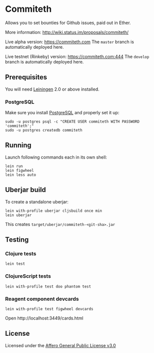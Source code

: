 # Commiteth

Allows you to set bounties for Github issues, paid out in Ether.

More information:
http://wiki.status.im/proposals/commiteth/

Live alpha version:
https://commiteth.com
The `master` branch is automatically deployed here.


Live testnet (Rinkeby) version:
https://commiteth.com:444
The `develop` branch is automatically deployed here.


## Prerequisites

You will need [Leiningen](https://github.com/technomancy/leiningen) 2.0 or above installed.

### PostgreSQL

Make sure you install [PostgreSQL](https://www.postgresql.org/) and properly set it up:

```
sudo -u postgres psql -c "CREATE USER commiteth WITH PASSWORD 'commiteth';"
sudo -u postgres createdb commiteth
```

## Running

Launch following commands each in its own shell:

```
lein run
lein figwheel
lein less auto
```

## Uberjar build

To create a standalone uberjar:

```
lein with-profile uberjar cljsbuild once min
lein uberjar
```

This creates `target/uberjar/commiteth-<git-sha>.jar`


## Testing

### Clojure tests

```
lein test
```

### ClojureScript tests

```
lein with-profile test doo phantom test
```

### Reagent component devcards

```
lein with-profile test figwheel devcards
```

Open http://localhost:3449/cards.html


## License

Licensed under the [Affero General Public License v3.0](https://github.com/status-im/commiteth/blob/master/LICENSE.md)
